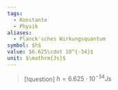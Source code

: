 ```yaml
---
tags:
  - Konstante
  - Physik
aliases:
  - Planck'sches Wirkungsquantum
symbol: $h$
value: $6.625\cdot 10^{-34}$
unit: $\mathrm{Js}$
---
```


> [!question] $h = 6.625\cdot 10^{-34} \mathrm{Js}$